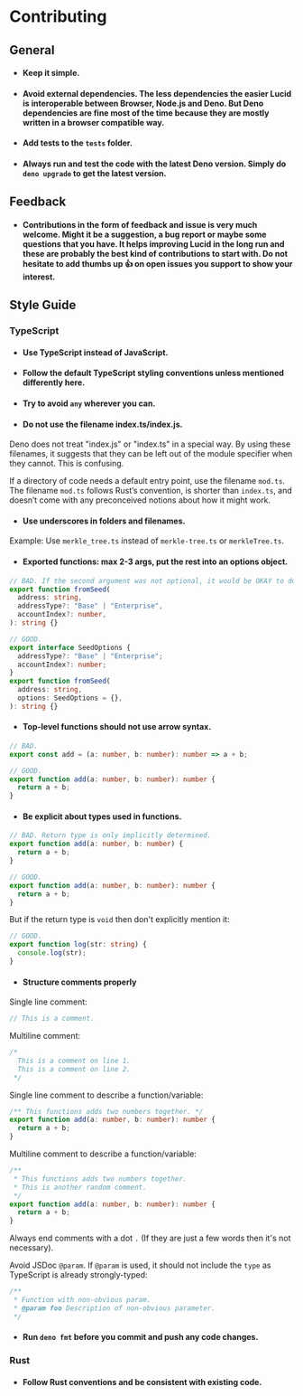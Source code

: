 # Contributing

## General

- #### Keep it simple.

- #### Avoid external dependencies. The less dependencies the easier Lucid is interoperable between Browser, Node.js and Deno. But Deno dependencies are fine most of the time because they are mostly written in a browser compatible way.

- #### Add tests to the `tests` folder.

- #### Always run and test the code with the latest Deno version. Simply do `deno upgrade` to get the latest version.

## Feedback

- #### Contributions in the form of feedback and issue is very much welcome. Might it be a suggestion, a bug report or maybe some questions that you have. It helps improving Lucid in the long run and these are probably the best kind of contributions to start with. Do not hesitate to add thumbs up 👍 on open issues you support to show your interest.

## Style Guide

### TypeScript

- #### Use TypeScript instead of JavaScript.

- #### Follow the default TypeScript styling conventions unless mentioned differently here.

- #### Try to avoid `any` wherever you can.

- #### Do not use the filename index.ts/index.js.

Deno does not treat "index.js" or "index.ts" in a special way. By using these
filenames, it suggests that they can be left out of the module specifier when
they cannot. This is confusing.

If a directory of code needs a default entry point, use the filename `mod.ts`.
The filename `mod.ts` follows Rust’s convention, is shorter than `index.ts`, and
doesn’t come with any preconceived notions about how it might work.

- #### Use underscores in folders and filenames.

Example: Use `merkle_tree.ts` instead of `merkle-tree.ts` or `merkleTree.ts`.

- #### Exported functions: max 2-3 args, put the rest into an options object.

```ts
// BAD. If the second argument was not optional, it would be OKAY to do it like this.
export function fromSeed(
  address: string,
  addressType?: "Base" | "Enterprise",
  accountIndex?: number,
): string {}
```

```ts
// GOOD.
export interface SeedOptions {
  addressType?: "Base" | "Enterprise";
  accountIndex?: number;
}
export function fromSeed(
  address: string,
  options: SeedOptions = {},
): string {}
```

- #### Top-level functions should not use arrow syntax.

```ts
// BAD.
export const add = (a: number, b: number): number => a + b;
```

```ts
// GOOD.
export function add(a: number, b: number): number {
  return a + b;
}
```

- #### Be explicit about types used in functions.

```ts
// BAD. Return type is only implicitly determined.
export function add(a: number, b: number) {
  return a + b;
}
```

```ts
// GOOD.
export function add(a: number, b: number): number {
  return a + b;
}
```

But if the return type is `void` then don't explicitly mention it:

```ts
// GOOD.
export function log(str: string) {
  console.log(str);
}
```

- #### Structure comments properly

Single line comment:

```ts
// This is a comment.
```

Multiline comment:

```ts
/*
  This is a comment on line 1.
  This is a comment on line 2.
 */
```

Single line comment to describe a function/variable:

```ts
/** This functions adds two numbers together. */
export function add(a: number, b: number): number {
  return a + b;
}
```

Multiline comment to describe a function/variable:

```ts
/**
 * This functions adds two numbers together.
 * This is another random comment.
 */
export function add(a: number, b: number): number {
  return a + b;
}
```

Always end comments with a dot `.` (If they are just a few words then it's not
necessary).

Avoid JSDoc `@param`. If `@param` is used, it should not include the `type` as
TypeScript is already strongly-typed:

```ts
/**
 * Function with non-obvious param.
 * @param foo Description of non-obvious parameter.
 */
```

- #### Run `deno fmt` before you commit and push any code changes.

### Rust

- #### Follow Rust conventions and be consistent with existing code.
